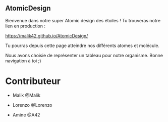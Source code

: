 
## AtomicDesign

Bienvenue dans notre super Atomic design des étoiles ! Tu trouveras notre lien en production : 

https://malik42.github.io/AtomicDesign/

Tu pourras depuis cette page atteindre nos différents atomes et molécule. 

Nous avons choisie de représenter un tableau pour notre organisme. Bonne navigation à toi ;)


# Contributeur

- Malik @Malik

- Lorenzo @Lorenzo
 
- Amine @A42
